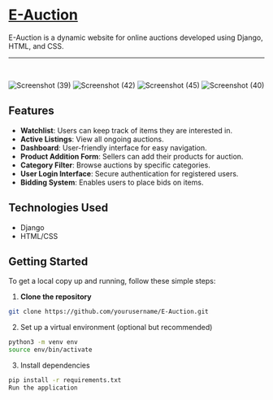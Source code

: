 # [E-Auction](https://youtu.be/t4ATmaNzAYI?si=mBEVsvuHg-7vDV_J)

E-Auction is a dynamic website for online auctions developed using Django, HTML, and CSS.
<hr>
<br>

![Screenshot (39)](https://github.com/Sidd2024/HP-Auctions/assets/86948743/c32ab444-922c-4aa3-8834-01af9e6cca9a)
![Screenshot (42)](https://github.com/Sidd2024/HP-Auctions/assets/86948743/0eddd992-cdd3-4de1-b516-a31a733f5549)
![Screenshot (45)](https://github.com/Sidd2024/HP-Auctions/assets/86948743/8467164a-59c6-4391-ae51-07c93592b43b)
![Screenshot (40)](https://github.com/Sidd2024/HP-Auctions/assets/86948743/05e254b7-1369-4545-8028-68c92d73a9ff)


## Features

- **Watchlist**: Users can keep track of items they are interested in.
- **Active Listings**: View all ongoing auctions.
- **Dashboard**: User-friendly interface for easy navigation.
- **Product Addition Form**: Sellers can add their products for auction.
- **Category Filter**: Browse auctions by specific categories.
- **User Login Interface**: Secure authentication for registered users.
- **Bidding System**: Enables users to place bids on items.

## Technologies Used

- Django
- HTML/CSS

## Getting Started

To get a local copy up and running, follow these simple steps:

1. **Clone the repository**

```bash
git clone https://github.com/yourusername/E-Auction.git
```

2. Set up a virtual environment (optional but recommended)

```bash
python3 -m venv env
source env/bin/activate
```
3. Install dependencies
 
```bash
pip install -r requirements.txt
Run the application
```

